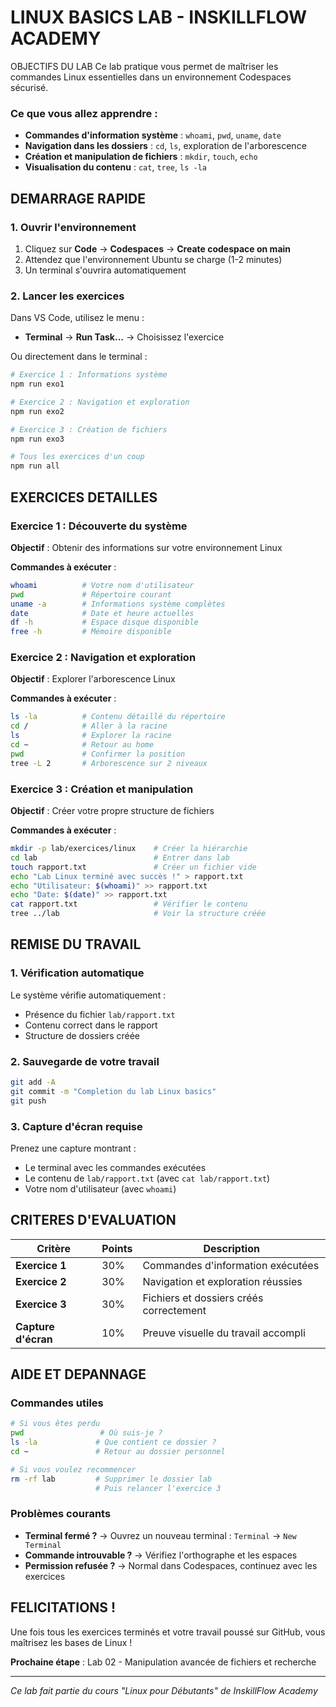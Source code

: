 LINUX BASICS LAB - INSKILLFLOW ACADEMY
========================================

OBJECTIFS DU LAB
Ce lab pratique vous permet de maîtriser les commandes Linux essentielles dans un environnement Codespaces sécurisé.

### Ce que vous allez apprendre :
- **Commandes d'information système** : `whoami`, `pwd`, `uname`, `date`
- **Navigation dans les dossiers** : `cd`, `ls`, exploration de l'arborescence
- **Création et manipulation de fichiers** : `mkdir`, `touch`, `echo`
- **Visualisation du contenu** : `cat`, `tree`, `ls -la`

## DEMARRAGE RAPIDE

### 1. Ouvrir l'environnement
1. Cliquez sur **Code** → **Codespaces** → **Create codespace on main**
2. Attendez que l'environnement Ubuntu se charge (1-2 minutes)
3. Un terminal s'ouvrira automatiquement

### 2. Lancer les exercices
Dans VS Code, utilisez le menu :
- **Terminal** → **Run Task...** → Choisissez l'exercice

Ou directement dans le terminal :
```bash
# Exercice 1 : Informations système
npm run exo1

# Exercice 2 : Navigation et exploration
npm run exo2

# Exercice 3 : Création de fichiers
npm run exo3

# Tous les exercices d'un coup
npm run all
```

## EXERCICES DETAILLES

### Exercice 1 : Découverte du système
**Objectif** : Obtenir des informations sur votre environnement Linux

**Commandes à exécuter** :
```bash
whoami          # Votre nom d'utilisateur
pwd             # Répertoire courant
uname -a        # Informations système complètes
date            # Date et heure actuelles
df -h           # Espace disque disponible
free -h         # Mémoire disponible
```

### Exercice 2 : Navigation et exploration
**Objectif** : Explorer l'arborescence Linux

**Commandes à exécuter** :
```bash
ls -la          # Contenu détaillé du répertoire
cd /            # Aller à la racine
ls              # Explorer la racine
cd ~            # Retour au home
pwd             # Confirmer la position
tree -L 2       # Arborescence sur 2 niveaux
```

### Exercice 3 : Création et manipulation
**Objectif** : Créer votre propre structure de fichiers

**Commandes à exécuter** :
```bash
mkdir -p lab/exercices/linux    # Créer la hiérarchie
cd lab                          # Entrer dans lab
touch rapport.txt               # Créer un fichier vide
echo "Lab Linux terminé avec succès !" > rapport.txt
echo "Utilisateur: $(whoami)" >> rapport.txt
echo "Date: $(date)" >> rapport.txt
cat rapport.txt                 # Vérifier le contenu
tree ../lab                     # Voir la structure créée
```

## REMISE DU TRAVAIL

### 1. Vérification automatique
Le système vérifie automatiquement :
- Présence du fichier `lab/rapport.txt`
- Contenu correct dans le rapport
- Structure de dossiers créée

### 2. Sauvegarde de votre travail
```bash
git add -A
git commit -m "Completion du lab Linux basics"
git push
```

### 3. Capture d'écran requise
Prenez une capture montrant :
- Le terminal avec les commandes exécutées
- Le contenu de `lab/rapport.txt` (avec `cat lab/rapport.txt`)
- Votre nom d'utilisateur (avec `whoami`)

## CRITERES D'EVALUATION

| Critère | Points | Description |
|---------|--------|-------------|
| **Exercice 1** | 30% | Commandes d'information exécutées |
| **Exercice 2** | 30% | Navigation et exploration réussies |
| **Exercice 3** | 30% | Fichiers et dossiers créés correctement |
| **Capture d'écran** | 10% | Preuve visuelle du travail accompli |

## AIDE ET DEPANNAGE

### Commandes utiles
```bash
# Si vous êtes perdu
pwd                 # Où suis-je ?
ls -la             # Que contient ce dossier ?
cd ~               # Retour au dossier personnel

# Si vous voulez recommencer
rm -rf lab         # Supprimer le dossier lab
                   # Puis relancer l'exercice 3
```

### Problèmes courants
- **Terminal fermé ?** → Ouvrez un nouveau terminal : `Terminal` → `New Terminal`
- **Commande introuvable ?** → Vérifiez l'orthographe et les espaces
- **Permission refusée ?** → Normal dans Codespaces, continuez avec les exercices

## FELICITATIONS !
Une fois tous les exercices terminés et votre travail poussé sur GitHub, vous maîtrisez les bases de Linux !

**Prochaine étape** : Lab 02 - Manipulation avancée de fichiers et recherche

---
*Ce lab fait partie du cours "Linux pour Débutants" de InskillFlow Academy*
